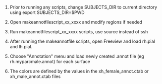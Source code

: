 1. Prior to running any scripts, change SUBJECTS_DIR to current directory using export SUBJECTS_DIR=$PWD

2. Open makeannotfilescript_xx_xxxx and modify regions if needed

3. Run makeannotfilescript_xx_xxxx scripts, use source instead of ssh

4. After running the makeannotfile scripts, open Freeview and load rh.pial and lh.pial. 

5. Choose "Annotation" menu and load newly created .annot file (eg rh.myparcmale.annot) for each surface

5. The colors are defined by the values in the xh_female_annot.ctab or xh_male_annot.ctab files
